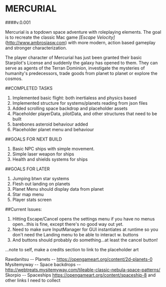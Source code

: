 # MERCURIAL

####v.0.001

Mercurial is a topdown space adventure with roleplaying elements. The goal is to
recreate the classic Mac game _[Escape Velocity]_ (http://www.ambrosiasw.com) with more modern, action based
gameplay and stronger characterization.

The player character of Mercurial has just been granted their basic Starpilot's
License and suddenly the galaxy has opened to them. They can serve as agents of 
the Terran Dominion, investigate the mysteries of humanity's predecessors, trade
goods from planet to planet or explore the cosmos. 

##COMPLETED TASKS
1. Implemented basic flight: both inertialess and physics based
2. Implemented structure for systems/planets reading from json files
3. Added scrolling space backdrop and placeholder assets
4. Placeholder playerData, pilotData, and other structures that need to be built 
5. barebones asteroid behaviour added
6. Placeholder planet menu and behaviour

##GOALS FOR NEXT BUILD
1. Basic NPC ships with simple movement.
2. Simple laser weapon for ships
3. Health and shields systems for ships

##GOALS FOR LATER
1. Jumping btwn star systems
2. Flesh out landing on planets
3. Planet Menu should display data from planet
4. Star map menu
5. Player stats screen 

##Current Issues:
1. Hitting Escape/Cancel opens the settings menu if you have no menus open...this is fine,
except there's no good way out yet.
2. Need to make sure InputManager for GUI instantiates at runtime so you don't need the 
Landing menu to be able to interact w. buttons
3. And buttons should probably do something...at least the cancel button!



...note to self, make a credits section to link to the placeholder art 

Rawdanitsu -- Planets -- https://opengameart.org/content/2d-planets-0 
Mysitemyway -- Space backdrops -- http://webtreats.mysitemyway.com/tileable-classic-nebula-space-patterns/
Skorpio -- Spaceships https://opengameart.org/content/spaceship-8 and other links I need to collect

